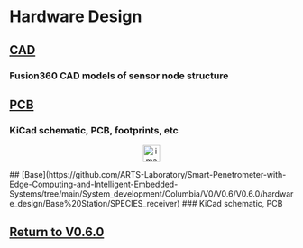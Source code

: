 # Hardware Design
## [CAD](CAD)
### Fusion360 CAD models of sensor node structure

## [PCB](PCB)
### KiCad schematic, PCB, footprints, etc
<p align="center">
<img src="https://github.com/user-attachments/assets/43cd8608-0048-4a80-acea-5c175e014904" alt="image" width="30"/>
</p>
## [Base](https://github.com/ARTS-Laboratory/Smart-Penetrometer-with-Edge-Computing-and-Intelligent-Embedded-Systems/tree/main/System_development/Columbia/V0/V0.6/V0.6.0/hardware_design/Base%20Station/SPECIES_receiver)
### KiCad schematic, PCB

## [Return to V0.6.0](https://github.com/ARTS-Laboratory/Smart-Penetrometer-with-Edge-Computing-and-Intelligent-Embedded-Systems/blob/main/V0/V0.6/V0.6.0)


